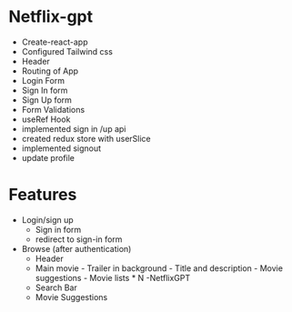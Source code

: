# Netflix-gpt

- Create-react-app
- Configured Tailwind css
- Header
- Routing of App
- Login Form
- Sign In form
- Sign Up form
- Form Validations
- useRef Hook
- implemented sign in /up api
- created redux store with userSlice
- implemented signout
- update profile

# Features

- Login/sign up
  - Sign in form
  - redirect to sign-in form
- Browse (after authentication)
  - Header
  - Main movie - Trailer in background - Title and description - Movie suggestions - Movie lists \* N
    -NetflixGPT
  - Search Bar
  - Movie Suggestions
